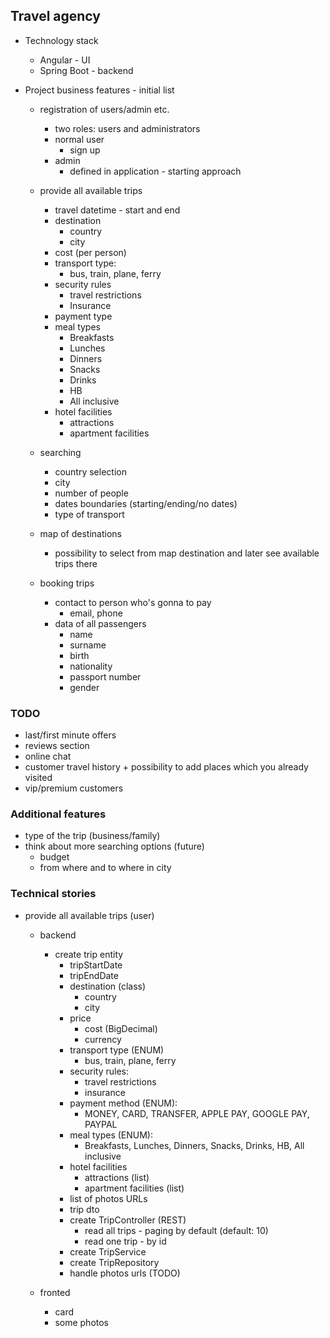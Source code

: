 ## Travel agency
- Technology stack
  - Angular - UI
  - Spring Boot - backend

- Project business features - initial list
  - registration of users/admin etc.
    - two roles: users and administrators
    - normal user
      - sign up
    - admin
      - defined in application - starting approach

  - provide all available trips
    - travel datetime - start and end
    - destination
      - country
      - city
    - cost (per person)
    - transport type:
      - bus, train, plane, ferry
    - security rules
      - travel restrictions
      - Insurance
    - payment type
    - meal types
      - Breakfasts
      - Lunches
      - Dinners
      - Snacks
      - Drinks
      - HB
      - All inclusive
    - hotel facilities
      - attractions
      - apartment facilities

  - searching
    - country selection
    - city
    - number of people
    - dates boundaries (starting/ending/no dates)
    - type of transport

  - map of destinations
    - possibility to select from map destination and later see available trips there

  - booking trips
    - contact to person who's gonna to pay
      - email, phone
    - data of all passengers
      - name
      - surname
      - birth
      - nationality
      - passport number
      - gender

### TODO
- last/first minute offers
- reviews section
- online chat
- customer travel history + possibility to add places which you already visited
- vip/premium  customers

### Additional features
- type of the trip (business/family)
- think about more searching options (future)
  - budget
  - from where and to where in city

### Technical stories
- provide all available trips (user)
  - backend
    - create trip entity
      - tripStartDate
      - tripEndDate
      - destination (class)
        - country
        - city
      - price
        - cost (BigDecimal)
        - currency
      - transport type (ENUM)
        - bus, train, plane, ferry
      - security rules:
        - travel restrictions
        - insurance
      - payment method (ENUM):
        - MONEY, CARD, TRANSFER, APPLE PAY, GOOGLE PAY, PAYPAL
      - meal types (ENUM):
        - Breakfasts, Lunches, Dinners, Snacks, Drinks, HB, All inclusive
      - hotel facilities
        - attractions (list)
        - apartment facilities (list)
      - list of photos URLs
      - trip dto
      - create TripController (REST)
        - read all trips - paging by default (default: 10)
        - read one trip - by id
      - create TripService
      - create TripRepository
      - handle photos urls (TODO)
    

  - fronted
    - card 
    - some photos